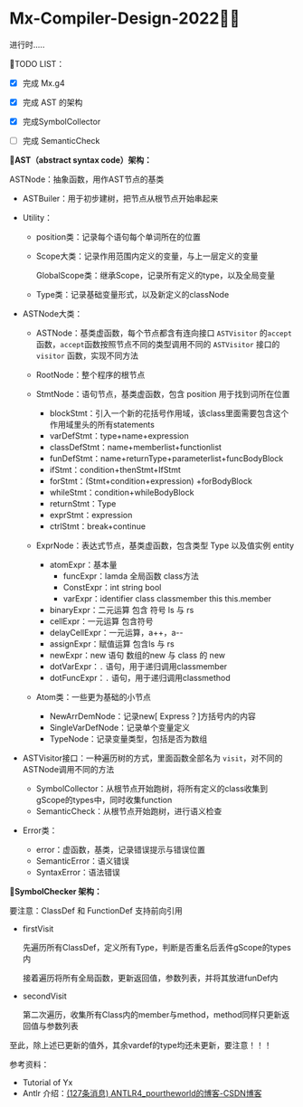 # Mx-Compiler-Design-2022😶‍🌫️

进行时.....

🌱TODO LIST：

- [x] 完成 Mx.g4 
- [x] 完成 AST 的架构
- [x] 完成SymbolCollector
- [ ] 完成 SemanticCheck



🌻**AST（abstract syntax code）架构：**

ASTNode：抽象函数，用作AST节点的基类

- ASTBuiler：用于初步建树，把节点从根节点开始串起来

- Utility：

  - position类：记录每个语句每个单词所在的位置

  - Scope大类：记录作用范围内定义的变量，与上一层定义的变量

    GlobalScope类：继承Scope，记录所有定义的type，以及全局变量

  - Type类：记录基础变量形式，以及新定义的classNode

- ASTNode大类：

  - ASTNode：基类虚函数，每个节点都含有连向接口 `ASTVisitor` 的`accept`函数，`accept`函数按照节点不同的类型调用不同的 `ASTVisitor` 接口的 `visitor` 函数，实现不同方法
  - RootNode：整个程序的根节点
  - StmtNode：语句节点，基类虚函数，包含 position 用于找到词所在位置

    - blockStmt：引入一个新的花括号作用域，该class里面需要包含这个作用域里头的所有statements
    - varDefStmt：type+name+expression
    - classDefStmt：name+memberlist+functionlist
    - funDefStmt：name+returnType+parameterlist+funcBodyBlock
    - ifStmt：condition+thenStmt+IfStmt
    - forStmt：(Stmt+condition+expression) +forBodyBlock
    - whileStmt：condition+whileBodyBlock
    - returnStmt：Type
    - exprStmt：expression
    - ctrlStmt：break+continue
  - ExprNode：表达式节点，基类虚函数，包含类型 Type 以及值实例 entity

    - atomExpr：基本量
      - funcExpr：lamda 全局函数 class方法
      - ConstExpr：int string bool
      - varExpr：identifier class classmember this this.member
    - binaryExpr：二元运算 包含 符号 ls 与 rs
    - cellExpr：一元运算 包含符号
    - delayCellExpr：一元运算，a++，a--
    - assignExpr：赋值运算 包含ls 与 rs
    - newExpr：new 语句 数组的new 与 class 的 new
    - dotVarExpr：`.` 语句，用于递归调用classmember
    - dotFuncExpr：`.` 语句，用于递归调用classmethod
  - Atom类：一些更为基础的小节点
    - NewArrDemNode：记录new[ Express？]方括号内的内容
    - SingleVarDefNode：记录单个变量定义
    - TypeNode：记录变量类型，包括是否为数组

- ASTVisitor接口：一种遍历树的方式，里面函数全部名为 `visit`，对不同的ASTNode调用不同的方法

  - SymbolCollector：从根节点开始跑树，将所有定义的class收集到gScope的types中，同时收集function 
  - SemanticCheck：从根节点开始跑树，进行语义检查

- Error类：
  - error：虚函数，基类，记录错误提示与错误位置
  - SemanticError：语义错误
  - SyntaxError：语法错误



🌻**SymbolChecker 架构：**

要注意：ClassDef 和 FunctionDef 支持前向引用

- firstVisit

  先遍历所有ClassDef，定义所有Type，判断是否重名后丢件gScope的types内

  接着遍历将所有全局函数，更新返回值，参数列表，并将其放进funDef内

- secondVisit

  第二次遍历，收集所有Class内的member与method，method同样只更新返回值与参数列表

至此，除上述已更新的值外，其余vardef的type均还未更新，要注意！！！

参考资料：

- Tutorial of Yx
- Antlr 介绍：[(127条消息) ANTLR4_pourtheworld的博客-CSDN博客](https://blog.csdn.net/pourtheworld/category_10336918.html)
